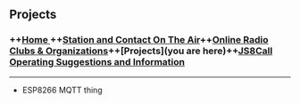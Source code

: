 
  

## Projects
### ++[Home ](index.md) ++[Station and Contact On The Air](ontheair.md)++[Online Radio Clubs & Organizations](hclubs.md)++[Projects](you are here)++[JS8Call Operating Suggestions and Information](js8opsuggestions.md)
---
 -   ESP8266 MQTT thing

<!--stackedit_data:
eyJoaXN0b3J5IjpbLTczMzQxMzEzOCw4NjQwMjcyNTNdfQ==
-->